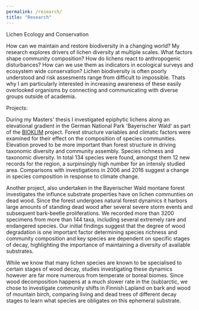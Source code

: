 ```yaml
---
permalink: /research/
title: "Research"
---
```

Lichen Ecology and Conservation

How can we maintain and restore biodiversity in a changing world? My research explores drivers of lichen diversity at multiple scales. What factors shape community composition? How do lichens react to anthropogenic disturbances? How can we use them as indicators in ecological surveys and ecosystem wide conservation?
Lichen biodiversity is often poorly understood and risk assesments range from difficult to impossible. Thats why I am particularly interested in increasing awareness of these easily overlooked organisms by connecting and communicating with diverse groups outside of academia. 

Projects:

During my Masters' thesis I investigated epiphytic lichens along an elevational gradient in the German National Park 'Bayerischer Wald' as part of the [BIOKLIM](https://www.npsumava.cz/wp-content/uploads/2019/06/sg_21_1_baessleretal.pdf) project. Forest structure variables and climatic factors were examined for their effect on the composition of species communities. Elevation proved to be more important than forest structure in driving taxonomic diversity and community assembly. Species richness and taxonomic diversity. In total 134 species were found, amongst them 12 new records for the region, a surpinsingly high number for an intensly studied area. Comparisons with investigations in 2006 and 2016 suggest a change in species composition in response to climate change.   

Another project, also undertaken in the Bayerischer Wald montane forest investigates the influnce substrate properties have on lichen communties on dead wood. Since the forest undergoes natural forest dynamics it harbors large amounts of standing dead wood after several severe storm events and subsequent bark-beetle proliferations. We recorded more than 3200 specimens from more than 144 taxa, including several extremely rare and endangered species. Our initial findings suggest that the degree of wood degradation is one important factor determining species richness and community composition and key species are dependent on specific stages of decay, highlighting the importance of maintaining a diversity of available substrates.

While we know that many lichen species are known to be specialised to certain stages of wood decay, studies investigating these dynamics however are far more numerous from temperate or boreal biomes. Since wood decomposition happens at a much slower rate in the (sub)arctic, we chose to investigate community shifts in Finnish Lapland on bark and wood of mountain birch, comparing living and dead trees of different decay stages to learn what species are obligates on this ephemeral substrate.
